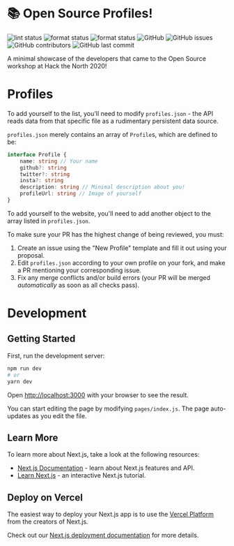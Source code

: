 # 📚 Open Source Profiles!

![lint status](https://github.com/rishiosaur/oss/workflows/lint/badge.svg)
![format status](https://github.com/rishiosaur/oss/workflows/format/badge.svg)
![format status](https://github.com/rishiosaur/oss/workflows/build/badge.svg)
![GitHub](https://img.shields.io/github/license/rishiosaur/oss)
![GitHub issues](https://img.shields.io/github/issues/rishiosaur/oss)
![GitHub contributors](https://img.shields.io/github/contributors/rishiosaur/oss)
![GitHub last commit](https://img.shields.io/github/last-commit/rishiosaur/oss)

A minimal showcase of the developers that came to the Open Source workshop at Hack the North 2020!

# Profiles

To add yourself to the list, you'll need to modify `profiles.json` - the API reads data from that specific file as a rudimentary persistent data source.

`profiles.json` merely contains an array of `Profile`s, which are defined to be:

```typescript
interface Profile {
	name: string // Your name
	github?: string
	twitter?: string
	insta?: string
	description: string // Minimal description about you!
	profileUrl: string // Image of yourself
}
```

To add yourself to the website, you'll need to add another object to the array listed in `profiles.json`.

To make sure your PR has the highest change of being reviewed, you must:

1. Create an issue using the "New Profile" template and fill it out using your proposal.
2. Edit `profiles.json` according to your own profile on your fork, and make a PR mentioning your corresponding issue.
3. Fix any merge conflicts and/or build errors (your PR will be merged _automatically_ as soon as all checks pass).

# Development

## Getting Started

First, run the development server:

```bash
npm run dev
# or
yarn dev
```

Open [http://localhost:3000](http://localhost:3000) with your browser to see the result.

You can start editing the page by modifying `pages/index.js`. The page auto-updates as you edit the file.

## Learn More

To learn more about Next.js, take a look at the following resources:

- [Next.js Documentation](https://nextjs.org/docs) - learn about Next.js features and API.
- [Learn Next.js](https://nextjs.org/learn) - an interactive Next.js tutorial.

## Deploy on Vercel

The easiest way to deploy your Next.js app is to use the [Vercel Platform](https://vercel.com/import?utm_medium=default-template&filter=next.js&utm_source=create-next-app&utm_campaign=create-next-app-readme) from the creators of Next.js.

Check out our [Next.js deployment documentation](https://nextjs.org/docs/deployment) for more details.
